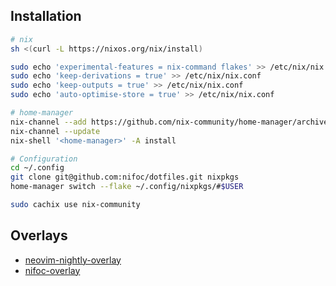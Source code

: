 ## Installation

```bash
# nix
sh <(curl -L https://nixos.org/nix/install)

sudo echo 'experimental-features = nix-command flakes' >> /etc/nix/nix.conf
sudo echo 'keep-derivations = true' >> /etc/nix/nix.conf
sudo echo 'keep-outputs = true' >> /etc/nix/nix.conf
sudo echo 'auto-optimise-store = true' >> /etc/nix/nix.conf

# home-manager
nix-channel --add https://github.com/nix-community/home-manager/archive/master.tar.gz home-manager
nix-channel --update
nix-shell '<home-manager>' -A install

# Configuration
cd ~/.config
git clone git@github.com:nifoc/dotfiles.git nixpkgs
home-manager switch --flake ~/.config/nixpkgs/#$USER

sudo cachix use nix-community
```

## Overlays

* [neovim-nightly-overlay](https://github.com/nix-community/neovim-nightly-overlay)
* [nifoc-overlay](https://github.com/nifoc/nix-overlay)
